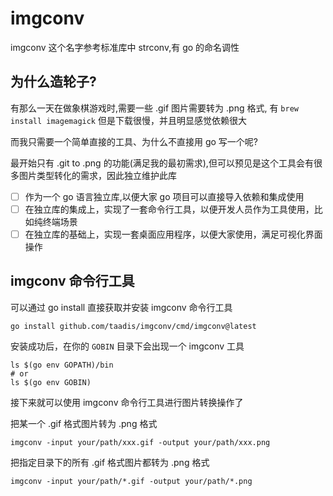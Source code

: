 # imgconv

imgconv 这个名字参考标准库中 strconv,有 go 的命名调性

## 为什么造轮子?

有那么一天在做象棋游戏时,需要一些 .gif 图片需要转为 .png 格式, 有 `brew install imagemagick` 但是下载很慢，并且明显感觉依赖很大

而我只需要一个简单直接的工具、为什么不直接用 go 写一个呢?

最开始只有 .git to .png 的功能(满足我的最初需求),但可以预见是这个工具会有很多图片类型转化的需求，因此独立维护此库

- [ ] 作为一个 go 语言独立库,以便大家 go 项目可以直接导入依赖和集成使用
- [ ] 在独立库的集成上，实现了一套命令行工具，以便开发人员作为工具使用，比如纯终端场景
- [ ] 在独立库的基础上，实现一套桌面应用程序，以便大家使用，满足可视化界面操作

## imgconv 命令行工具

可以通过 go install 直接获取并安装 imgconv 命令行工具

```
go install github.com/taadis/imgconv/cmd/imgconv@latest
```

安装成功后，在你的 `GOBIN` 目录下会出现一个 imgconv 工具

```
ls $(go env GOPATH)/bin
# or
ls $(go env GOBIN)
```

接下来就可以使用 imgconv 命令行工具进行图片转换操作了

把某一个 .gif 格式图片转为 .png 格式

```
imgconv -input your/path/xxx.gif -output your/path/xxx.png
```

把指定目录下的所有 .gif 格式图片都转为 .png 格式

```
imgconv -input your/path/*.gif -output your/path/*.png
```
